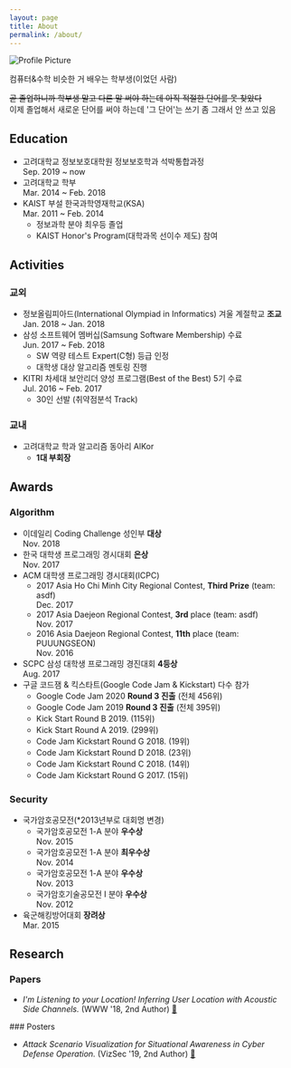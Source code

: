 ```yaml
---
layout: page
title: About
permalink: /about/
---
```


<img src="{{ site.baseurl }}/assets/profile.jpg" title="Profile Picture" class="profile">

컴퓨터&수학 비슷한 거 배우는 학부생(이었던 사람)

~~곧 졸업하니까 학부생 말고 다른 말 써야 하는데 아직 적절한 단어를 못 찾았다~~ <br>
이제 졸업해서 새로운 단어를 써야 하는데 '그 단어'는 쓰기 좀 그래서 안 쓰고 있음

<h2 class='section-header'> Education </h2>

<ul class="resume-list">
<li class="resume-item"> <div class="resume-row"> <div class="resume-desc">고려대학교 정보보호대학원 정보보호학과 석박통합과정</div> <div class="resume-date">Sep. 2019 ~ now</div> </div>
</li>
<li class="resume-item"> <div class="resume-row"> <div class="resume-desc">고려대학교 학부</div> <div class="resume-date">Mar. 2014 ~ Feb. 2018</div> </div> </li>
<li class="resume-item"> <div class="resume-row"> <div class="resume-desc">KAIST 부설 한국과학영재학교(KSA)</div> <div class="resume-date">Mar. 2011 ~ Feb. 2014</div> </div>
<ul>
  <li> 정보과학 분야 최우등 졸업 </li>
  <li>KAIST Honor's Program(대학과목 선이수 제도) 참여 </li>
</ul>
</li>
</ul>


<h2 class='section-header'> Activities </h2>

<h3>교외</h3>
<ul class="resume-list">
<li class="resume-item"> <div class="resume-row"> <div class="resume-desc">정보올림피아드(International Olympiad in Informatics) 겨울 계절학교 <strong>조교</strong></div> <div class="resume-date">Jan. 2018 ~ Jan. 2018</div> </div> </li>
<li class="resume-item"> <div class="resume-row"> <div class="resume-desc">삼성 소프트웨어 멤버십(Samsung Software Membership) 수료</div> <div class="resume-date">Jun. 2017 ~ Feb. 2018</div> </div>
<ul>
  <li> SW 역량 테스트 Expert(C형) 등급 인정 </li>
  <li> 대학생 대상 알고리즘 멘토링 진행 </li>
</ul>
</li>
<li class="resume-item"> <div class="resume-row"> <div class="resume-desc">KITRI 차세대 보안리더 양성 프로그램(Best of the Best) 5기 수료</div> <div class="resume-date">Jul. 2016 ~ Feb. 2017</div> </div>
<ul>
  <li> 30인 선발 (취약점분석 Track) </li>
</ul>
</li>
</ul>

<h3>교내</h3>
<ul class="resume-list">
<li class="resume-item"> <div class="resume-row"> <div class="resume-desc">고려대학교 학과 알고리즘 동아리 AlKor</div> </div>
<ul>
  <li><strong>1대 부회장</strong></li>
</ul>
</li>
</ul>

<h2 class='section-header'> Awards </h2>
<h3>Algorithm</h3>
<ul class="resume-list">
<li class="resume-item"> <div class="resume-row"> <div class="resume-desc">이데일리 Coding Challenge 성인부 <strong>대상</strong></div> <div class="resume-date">Nov. 2018</div> </div> </li>
<li class="resume-item"> <div class="resume-row"> <div class="resume-desc">한국 대학생 프로그래밍 경시대회 <strong>은상</strong></div> <div class="resume-date">Nov. 2017</div> </div> </li>
<li class="resume-item"> ACM 대학생 프로그래밍 경시대회(ICPC)
<ul>
  <li> <div class="resume-row" > <div class="resume-desc">2017 Asia Ho Chi Minh City Regional Contest, <strong>Third Prize</strong> (team: asdf)</div> <div class="resume-date">Dec. 2017</div> </div> </li>
  <li> <div class="resume-row" > <div class="resume-desc">2017 Asia Daejeon Regional Contest, <strong>3rd</strong> place (team: asdf)</div> <div class="resume-date">Nov. 2017</div> </div> </li>
  <li> <div class="resume-row" > <div class="resume-desc">2016 Asia Daejeon Regional Contest, <strong>11th</strong> place (team: PUUUNGSEON)</div> <div class="resume-date">Nov. 2016</div> </div> </li>
</ul>
</li>
<li class="resume-item"> <div class="resume-row"> <div class="resume-desc">SCPC 삼성 대학생 프로그래밍 경진대회 <strong>4등상</strong></div> <div class="resume-date">Aug. 2017</div> </div> </li>
<li class="resume-item"> 구글 코드잼 & 킥스타트(Google Code Jam & Kickstart) 다수 참가
<ul>
  <li> Google Code Jam 2020 <strong>Round 3 진출</strong> (전체 456위) </li>
  <li> Google Code Jam 2019 <strong>Round 3 진출</strong> (전체 395위) </li>
  <li> Kick Start Round B 2019. (115위) </li>
  <li> Kick Start Round A 2019. (299위) </li>
  <li> Code Jam Kickstart Round G 2018. (19위) </li>
  <li> Code Jam Kickstart Round D 2018. (23위) </li>
  <li> Code Jam Kickstart Round C 2018. (14위) </li>
  <li> Code Jam Kickstart Round G 2017. (15위) </li>
</ul>
</li>
</ul>

<h3>Security</h3>
<ul class="resume-list">
<li class="resume-item"> 국가암호공모전(*2013년부로 대회명 변경)
<ul>
  <li> <div class="resume-row" > <div class="resume-desc">국가암호공모전 1-A 분야 <strong>우수상</strong></div> <div class="resume-date">Nov. 2015</div> </div> </li>
  <li> <div class="resume-row" > <div class="resume-desc">국가암호공모전 1-A 분야 <strong>최우수상</strong></div> <div class="resume-date">Nov. 2014</div> </div> </li>
  <li> <div class="resume-row" > <div class="resume-desc">국가암호공모전 1-A 분야 <strong>우수상</strong></div> <div class="resume-date">Nov. 2013</div> </div> </li>
  <li> <div class="resume-row" > <div class="resume-desc">국가암호기술공모전 I 분야 <strong>우수상</strong></div> <div class="resume-date">Nov. 2012</div> </div> </li>
</ul>
</li>
<li class="resume-item"> <div class="resume-row" > <div class="resume-desc">육군해킹방어대회 <strong>장려상</strong></div> <div class="resume-date">Mar. 2015</div> </div> </li>
</ul>

<h2 class='section-header'> Research </h2>

### Papers

<ul class="resume-list">
<li class="resume-item"> <em> I'm Listening to your Location! Inferring User Location with Acoustic Side Channels.</em> (WWW '18, 2nd Author) <a href="https://dl.acm.org/citation.cfm?doid=3178876.3186100" target="_blank">🔗</a></li>
</ul>
### Posters

<ul class="resume-list">
<li class="resume-item"> <em> Attack Scenario Visualization for Situational Awareness in Cyber Defense Operation. </em> (VizSec '19, 2nd Author) <a href="https://vizsec.org/files/2019/vizsec19b-sub1015-cam-i7.pdf" target="_blank">🔗</a></li>
</ul>